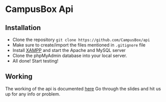 # CampusBox Api

## Installation

- Clone the repository `git clone https://github.com/CampusBox/api`
- Make sure to create/import the files mentioned in `.gitignore` file
- Install [XAMPP](https://www.apachefriends.org/index.html) and start the Apache and MySQL server
- Clone the phpMyAdmin database into your local server.
- All done! Start testing!

## Working

The working of the api is documented [here](https://docs.google.com/presentation/d/1veVYf3CQ3MdZ6qgL9FJzYtFx7StPoU6NinlxnW71MyA/pub?start=false&loop=false&delayms=3000)
Go through the slides and hit us up for any info or problem.
